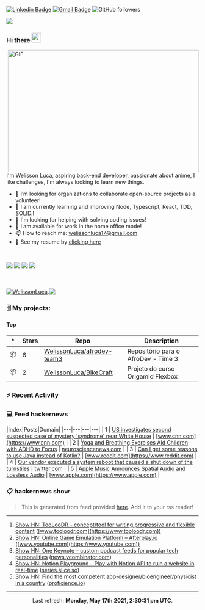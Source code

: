 [![Linkedin Badge](https://img.shields.io/badge/-Welisson%20Luca-blue?style=flat-square&logo=Linkedin&logoColor=white&link=https://www.linkedin.com/in/lucaslimabr/)](https://www.linkedin.com/in/welisson-luca-assun%C3%A7%C3%A2o-vilar-483697189/) [![Gmail Badge](https://img.shields.io/badge/-welissonluca17@gmail.com-c14438?style=flat-square&logo=Gmail&logoColor=white&link=mailto:welissonluca17@gmail.com)](mailto:welissonluca17@gmail.com)
![GitHub followers](https://img.shields.io/github/followers/WelissonLuca?style=social)

<img src="https://imgseed.xyz/img/16212290195d1cd9e.gif"> 

### Hi there <img src="https://media.giphy.com/media/hvRJCLFzcasrR4ia7z/giphy.gif" width="25px">

<img align="right" alt="GIF" src="https://github.com/abhisheknaiidu/abhisheknaiidu/raw/master/code.gif?raw=true" width="500" height="320" />

<br/>

I'm Welisson Luca, aspiring back-end developer, passionate about anime, I like challenges, I'm always looking to learn new things.
<br/>


- :rocket: I’m looking for organizations to collaborate open-source projects as a volunteer!
- 🔭 I am currently learning and improving Node, Typescript, React, TDD, SOLID.!
- 🤔 I'm looking for helping with solving coding issues!
- 💬 I am available for work in the home office mode!
- 📫 How to reach me: welissonluca17@gmail.com
- 📝 See my resume by <a  target="blank" href="https://www.canva.com/design/DAEekzRUSOE/9HxYjMwhjXlyLCVIeuEoPg/view?utm_content=DAEekzRUSOE&utm_campaign=designshare&utm_medium=link&utm_source=sharebutton">clicking here</a>

<br/>

![](https://img.shields.io/badge/OS-Linux-informational?style=flat&logo=<LOGO_NAME>&logoColor=white&color=2bbc8a)
![](https://img.shields.io/badge/Editor-VSCode-informational?style=flat&logo=<LOGO_NAME>&logoColor=white&color=2bbc8a)
![](https://img.shields.io/badge/Code-Javascript&&NodeJs&&TypeScript-informational?style=flat&logo=<LOGO_NAME>&logoColor=white&color=2bbc8a)
![](https://img.shields.io/badge/Interest-React&&Python-informational?style=flat&logo=<LOGO_NAME>&logoColor=white&color=2bbc8a)

<br/>

<br/>
<a href="https://github.com/WelissonLuca">
<img align="center" src="https://github-readme-stats.vercel.app/api?username=WelissonLuca&show_icons=true&theme=gotham&&count_private=true" alt="WelissonLuca" />
</a>
<a href="https://github.com/Welisson"> 
<img align="center" src="https://github-readme-stats.vercel.app/api/top-langs/?username=WelissonLuca&show_icons=true&theme=gotham&layout=compact">
</a>

### 🗄 My projects:

#### Top
|*|Stars|Repo|Description|
|---|---|---|---|
| 📦 | 6 | [WelissonLuca/afrodev-team3](https://github.com/WelissonLuca/afrodev-team3) | Repositório para o AfroDev - Time 3 |
| 📦 | 2 | [WelissonLuca/BikeCraft](https://github.com/WelissonLuca/BikeCraft) | Projeto do curso Origamid Flexbox |

### :zap: Recent Activity
<!--START_SECTION:activity-->

<!--END_SECTION:activity-->


### 💻 Feed hackernews

|Index|Posts|Domain|
|---|---|---|---|
| 1 | [US investigates second suspected case of mystery 'syndrome' near White House](https://www.cnn.com/2021/05/17/politics/us-investigates-second-case-mystery-syndrome-white-house/index.html)  | [www.cnn.com](https://www.cnn.com) |
| 2 | [Yoga and Breathing Exercises Aid Children with ADHD to Focus](https://neurosciencenews.com/focus-yoga-adhd-18435/)  | [neurosciencenews.com](https://neurosciencenews.com) |
| 3 | [Can I get some reasons to use Java instead of Kotlin?](https://www.reddit.com/r/java/comments/ndwz92/can_i_get_some_reasons_to_use_java_instead_of/gyd5yi5/)  | [www.reddit.com](https://www.reddit.com) |
| 4 | [Our vendor executed a system reboot that caused a shut down of the turnstiles](https://twitter.com/nyctsubway/status/1394258614475497475)  | [twitter.com](https://twitter.com) |
| 5 | [Apple Music Announces Spatial Audio and Lossless Audio](https://www.apple.com/newsroom/2021/05/apple-music-announces-spatial-audio-and-lossless-audio/)  | [www.apple.com](https://www.apple.com) |

### 📋 hackernews show
 > This is generated from feed provided [here](https://hnrss.org/show). Add it to your rss reader! 

 --- 
 1. [Show HN: TooLooDR – concept/tool for writing progressive and flexible content](https://www.tooloodr.com/) ([www.tooloodr.com](https://www.tooloodr.com))
2. [Show HN: Online Game Emulation Platform – Afterplay.io](https://www.youtube.com/watch?v=3K9iYbJ-1lQ&lc=Ugz3VedTWtxZZbDBHOB4AaABAg) ([www.youtube.com](https://www.youtube.com))
3. [Show HN: One Keynote – custom podcast feeds for popular tech personalities](https://news.ycombinator.com/item?id=27183367) ([news.ycombinator.com](https://news.ycombinator.com))
4. [Show HN: Notion Playground – Play with Notion API to ruin a website in real-time](https://series.slice.so/playground) ([series.slice.so](https://series.slice.so))
5. [Show HN: Find the most competent app-designer/bioengineer/physicist in a country](https://proficience.io/) ([proficience.io](https://proficience.io))


------------
<p align="center">Last refresh: <b>Monday, May 17th 2021, 2:30:31 pm UTC</b>. </p>

